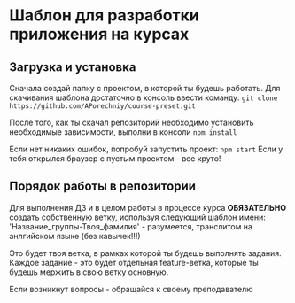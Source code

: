 # Шаблон для разработки приложения на курсах

## Загрузка и установка
Сначала создай папку с проектом, в которой ты будешь работать.
Для скачивания шаблона достаточно в консоль ввести команду: 
```git clone https://github.com/APorechniy/course-preset.git```

После того, как ты скачал репозиторий необходимо установить необходимые зависимости, выполни в консоли 
```npm install```
 
Если нет никаких ошибок, попробуй запустить проект:
```npm start```
Если у тебя открылся браузер с пустым проектом - все круто!



## Порядок работы в репозитории
Для выполнения ДЗ и в целом работы в процессе курса **ОБЯЗАТЕЛЬНО** создать собственную ветку, используя следующий шаблон имени:
'Название_группы-Твоя_фамилия' - разумеется, транслитом на анлгийском языке (без кавычек!!!)

Это будет твоя ветка, в рамках которой ты будешь выполнять задания. Каждое задание - это будет отдельная feature-ветка, которые ты будешь мержить в свою ветку основную.

Если возникнут вопросы - обращайся к своему преподавателю
